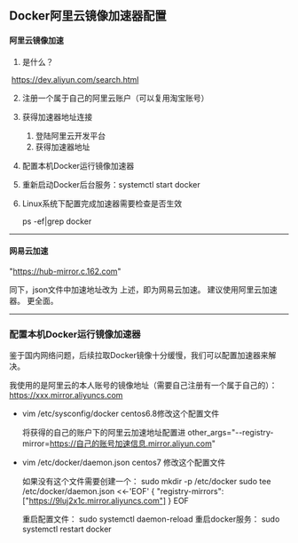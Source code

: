 ## Docker阿里云镜像加速器配置

#### 阿里云镜像加速

1. 是什么？

​       https://dev.aliyun.com/search.html

2. 注册一个属于自己的阿里云账户（可以复用淘宝账号）

3. 获得加速器地址连接

   1. 登陆阿里云开发平台
   2. 获得加速器地址

4. 配置本机Docker运行镜像加速器

5. 重新启动Docker后台服务：systemctl start docker

6. Linux系统下配置完成加速器需要检查是否生效

   ps -ef|grep docker

---

#### 网易云加速



"https://hub-mirror.c.162.com"

同下，json文件中加速地址改为 上述，即为网易云加速。 建议使用阿里云加速器。 更全面。 



----

### 配置本机Docker运行镜像加速器

鉴于国内网络问题，后续拉取Docker镜像十分缓慢，我们可以配置加速器来解决。

我使用的是阿里云的本人账号的镜像地址（需要自己注册有一个属于自己的）：https://xxx.mirror.aliyuncs.com

* vim /etc/sysconfig/docker centos6.8修改这个配置文件

  将获得的自己的账户下的阿里云加速地址配置进  other_args="--registry-mirror=https://自己的账号加速信息.mirror.aliyun.com"

* vim /etc/docker/daemon.json centos7 修改这个配置文件

  如果没有这个文件需要创建一个： sudo mkdir -p /etc/docker
  sudo tee /etc/docker/daemon.json <<-'EOF'
  {
  "registry-mirrors": ["https://9luj2x1c.mirror.aliyuncs.com"]
  }
  EOF

  重启配置文件： sudo systemctl daemon-reload
  重启docker服务： sudo systemctl restart docker

  

